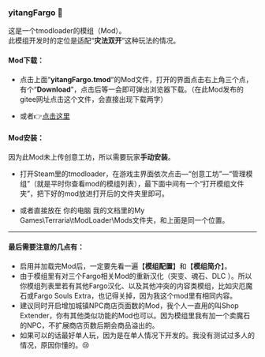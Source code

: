 ### yitangFargo 💚
这是一个tmodloader的模组（Mod）。  
此模组开发时的定位是适配“**灾法双开**”这种玩法的情况。
#### Mod下载：
* 点击上面“**yitangFargo.tmod**“的Mod文件，打开的界面点击右上角三个点，有个“**Download**”，点击后等一会即可弹出浏览器下载。（在此Mod发布的gitee网址点击这个文件，会直接出现下载两字）  
  
* 或者👉[点击这里](https://github.com/yitang1/yitangFargo/releases)

#### Mod安装：
因为此Mod未上传创意工坊，所以需要玩家**手动安装**。
  
* 打开Steam里的tmodloader，在游戏主界面依次点击—“创意工坊”—“管理模组”（就是平时你查看mod的模组列表），最下面中间有一个“打开模组文件夹”，把下好的mod放进打开后的文件夹里即可。
  
* 或者直接放在 你的电脑 我的文档里的My Games\Terraria\tModLoader\Mods文件夹，和上面是同一个位置。

---
#### 最后需要注意的几点有：
* 启用并加载完Mod后，一定要先看一遍【**模组配置**】和【**模组简介**】。
* 由于模组里有对三个Fargo相关Mod的重新汉化（突变、魂石、DLC ）。所以你模组列表里若有其他Fargo汉化、以及其他冲突的内容类模组，比如灾厄魔石或Fargo Souls Extra，也记得关掉，因为我这个mod里有相同内容。
* 建议同时开启增加城镇NPC商店页面数的Mod，我个人一直用的叫Shop Extender，你有其他类似功能的Mod也可以。因为模组里我有加一个卖魔石的NPC，不扩展商店页数后期会商品溢出的。
* 如果可以的话最好单人玩，因为是在单人情况下开发的。我没有测试过多人的情况，原因你懂的。😢
